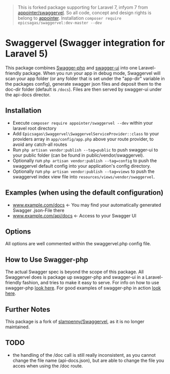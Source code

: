 > This is forked package supporting for Laravel 7, infyom 7 from [appointer/swaggervel](https://github.com/appointer/swaggervel). So all code, concept and design rights is belong to [appointer](https://github.com/appointer).
> Installation `composer require epicsagas/swaggervel:dev-master --dev`

# Swaggervel (Swagger integration for Laravel 5)

This package combines [Swagger-php](https://github.com/zircote/swagger-php) and [swagger-ui](https://github.com/swagger-api/swagger-ui) into one Laravel-friendly package.
When you run your app in debug mode, Swaggervel will scan your app folder (or any folder that is set under the "app-dir" variable in the packages config), generate swagger json files and deposit them to the doc-dir folder (default is `/docs`). Files are then served by swagger-ui under the api-docs director.

## Installation

-   Execute `composer require appointer/swaggervel --dev` within your laravel root directory
-   Add `Epicsagas\Swaggervel\SwaggervelServiceProvider::class` to your providers array in `app/config/app.php` above your route provider, to avoid any catch-all routes
-   Run `php artisan vendor:publish --tag=public` to push swagger-ui to your public folder (can be found in public/vendor/swaggervel).
-   Optionally run `php artisan vendor:publish --tag=config` to push the swaggervel default config into your application's config directory.
-   Optionally run `php artisan vendor:publish --tag=views` to push the swaggervel index view file into `resources/views/vendor/swaggervel`.

## Examples (when using the default configuration)

-   www.example.com/docs <- You may find your automatically generated Swagger .json-File there
-   www.example.com/api/docs <- Access to your Swagger UI

## Options

All options are well commented within the swaggervel.php config file.

## How to Use Swagger-php

The actual Swagger spec is beyond the scope of this package. All Swaggervel does is package up swagger-php and swagger-ui in a Laravel-friendly fashion, and tries to make it easy to serve. For info on how to use swagger-php [look here](http://zircote.com/swagger-php/). For good examples of swagger-php in action [look here](https://github.com/zircote/swagger-php/tree/master/Examples).

## Further Notes

This package is a fork of [slampenny/Swaggervel](https://github.com/slampenny/Swaggervel), as it is no longer maintained.

## TODO

-   the handling of the /doc call is still really inconsistent, as you cannot change the file name (api-docs.json), but are able to change the file you acces when using the /doc route.
